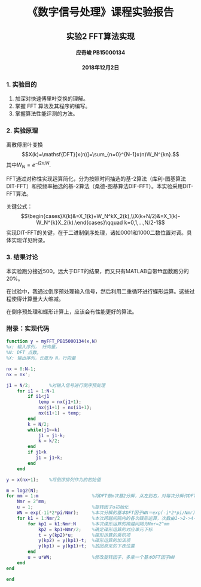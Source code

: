 # <center>《数字信号处理》课程实验报告</center>
## <center>实验2 FFT算法实现</center>
#### <center>应奇峻 PB15000134</center>
#### <center>2018年12月2日</center>
### 1. 实验目的
1. 加深对快速傅里叶变换的理解。
2. 掌握 FFT 算法及其程序的编写。
3. 掌握算法性能评测的方法。

### 2. 实验原理
离散傅里叶变换$$X(k)=\mathsf{DFT}[x(n)]=\sum_{n=0}^{N-1}x(n)W_N^{kn}.$$其中$W_N=e^{-j2\pi/N}.$

FFT通过对称性实现运算简化，分为按照时间抽选的基-2算法（库利-图基算法DIT-FFT）和按频率抽选的基-2算法（桑德-图基算法DIF-FFT）。本实验采用DIT-FFT算法。

关键公式：$$\begin{cases}X(k)&=X_1(k)+W_N^kX_2(k),\\X(k+N/2)&=X_1(k)-W_N^{k}X_2(k).\end{cases}\qquad k=0,1,...,N/2-1$$
实现DIT-FFT的关键，在于二进制倒序处理，诸如0001和1000二数位置对调。具体实现详见附录。

### 3. 结果讨论
本实验跑分接近500。远大于DFT的结果，而又只有MATLAB自带fft函数跑分的20%。

在试验中，我通过倒序预处理输入信号，然后利用二重循环进行蝶形运算。这些过程使得计算量大大缩减。

在倒序预处理和蝶形计算上，应该会有性能更好的算法。

### 附录：实现代码
``` matlab
function y = myFFT_PB15000134(x,N)
%x: 输入序列， 行向量。
%N: DFT 点数。
%X: 输出序列，长度为 N，行向量

nx = 0:N-1;
nx = nx';

j1 = N/2;       %对输入信号进行倒序预处理
    for i1 = 1:N-1
        if i1<j1
            temp = nx(j1+1);
            nx(j1+1) = nx(i1+1);
            nx(i1+1) = temp;
        end
        k = N/2;
        while(j1>=k)
            j1 = j1-k;
            k = k/2;
        end
        if j1<k
           j1 = j1+k;
        end
    end

y = x(nx+1);    %将倒序排列作为的初始值

m = log2(N);
for mm = 1:m                    %将DFT做m次基2分解，从左到右，对每次分解作DFT运算
    Nmr = 2^mm;
    u = 1;                      %旋转因子u初始化
    WN = exp(-1i*2*pi/Nmr);     %本次分解的基本DFT因子WN＝exp(-i*2*pi/Nmr)
    for k1 = 1:Nmr/2            %本次跨越间隔内的各次碟形运算，次数由1->2->4->8->...
        for kp1 = k1:Nmr:N      %本次碟形运算的跨越间隔为Nmr=2^mm
            kp2 = kp1+Nmr/2;    %确定碟形运算的对应单元下标
            t = y(kp2)*u;       %碟形运算的乘积项
            y(kp2) = y(kp1)-t;  %碟形运算的加法项
            y(kp1) = y(kp1)+t;  %放回原来的下表位置
        end
        u = u*WN;               %修改旋转因子，多乘一个基本DFT因子WN
    end
end

end
```
